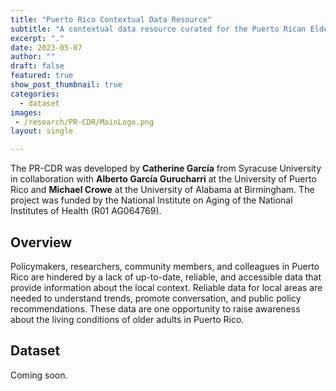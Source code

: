 ```yaml
---
title: "Puerto Rico Contextual Data Resource"
subtitle: "A contextual data resource curated for the Puerto Rican Elderly Health Conditions Project (PREHCO)."
excerpt: "."
date: 2023-05-07
author: ""
draft: false
featured: true
show_post_thumbnail: true
categories:
  - dataset
images:
 - /research/PR-CDR/MainLogo.png
layout: single

---
```


The PR-CDR was developed by **Catherine García** from Syracuse University in collaboration with **Alberto García Gurucharri** at the University of Puerto Rico and **Michael Crowe** at the University of Alabama at Birmingham. The project was funded by the National Institute on Aging of the National Institutes of Health (R01 AG064769).


## Overview

Policymakers, researchers, community members, and colleagues in Puerto Rico are hindered by a lack of up-to-date, reliable, and accessible data that provide information about the local context. Reliable data for local areas are needed to understand trends, promote conversation, and public policy recommendations. These data are one opportunity to raise awareness about the living conditions of older adults in Puerto Rico.

## Dataset

Coming soon.








